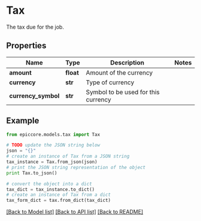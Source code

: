 # Tax

The tax due for the job.

## Properties

Name | Type | Description | Notes
------------ | ------------- | ------------- | -------------
**amount** | **float** | Amount of the currency | 
**currency** | **str** | Type of currency | 
**currency_symbol** | **str** | Symbol to be used for this currency | 

## Example

```python
from epiccore.models.tax import Tax

# TODO update the JSON string below
json = "{}"
# create an instance of Tax from a JSON string
tax_instance = Tax.from_json(json)
# print the JSON string representation of the object
print Tax.to_json()

# convert the object into a dict
tax_dict = tax_instance.to_dict()
# create an instance of Tax from a dict
tax_form_dict = tax.from_dict(tax_dict)
```
[[Back to Model list]](../README.md#documentation-for-models) [[Back to API list]](../README.md#documentation-for-api-endpoints) [[Back to README]](../README.md)


